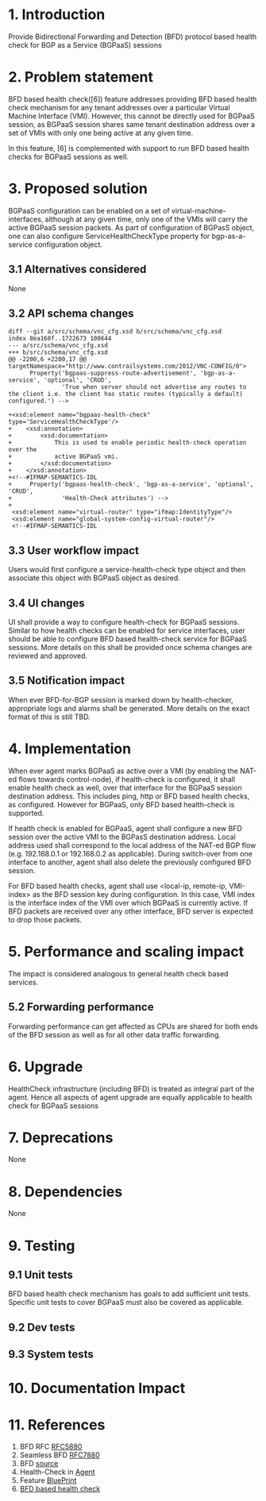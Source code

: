 # 1. Introduction
Provide Bidirectional Forwarding and Detection (BFD) protocol based health check
for BGP as a Service (BGPaaS) sessions

# 2. Problem statement
BFD based health check([6]) feature addresses providing BFD based health check
mechanism for any tenant addresses over a particular Virtual Machine Interface
(VMI). However, this cannot be directly used for BGPaaS session, as BGPaaS
session shares same tenant destination address over a set of VMIs with only one
being active at any given time.

In this feature, [6] is complemented with support to run BFD based health checks
for BGPaaS sessions as well.

# 3. Proposed solution
BGPaaS configuration can be enabled on a set of virtual-machine-interfaces,
although at any given time, only one of the VMIs will carry the active BGPaaS
session packets. As part of configuration of BGPasS object, one can also
configure ServiceHealthCheckType property for bgp-as-a-service configuration
object.

## 3.1 Alternatives considered
None

## 3.2 API schema changes
```
diff --git a/src/schema/vnc_cfg.xsd b/src/schema/vnc_cfg.xsd
index 8ea168f..1722673 100644
--- a/src/schema/vnc_cfg.xsd
+++ b/src/schema/vnc_cfg.xsd
@@ -2200,6 +2200,17 @@ targetNamespace="http://www.contrailsystems.com/2012/VNC-CONFIG/0">
      Property('bgpaas-suppress-route-advertisement', 'bgp-as-a-service', 'optional', 'CRUD',
               'True when server should not advertise any routes to the client i.e. the client has static routes (typically a default) configured.') -->

+<xsd:element name="bgpaas-health-check" type='ServiceHealthCheckType'/>
+    <xsd:annotation>
+        <xsd:documentation>
+            This is used to enable periodic health-check operation over the
+            active BGPaaS vmi.
+        </xsd:documentation>
+    </xsd:annotation>
+<!--#IFMAP-SEMANTICS-IDL
+     Property('bgpaas-health-check', 'bgp-as-a-service', 'optional', 'CRUD',
+              'Health-Check attributes') -->
+
 <xsd:element name="virtual-router" type="ifmap:IdentityType"/>
 <xsd:element name="global-system-config-virtual-router"/>
 <!--#IFMAP-SEMANTICS-IDL
```

## 3.3 User workflow impact
Users would first configure a service-health-check type object and then associate
this object with BGPaaS object as desired.

## 3.4 UI changes
UI shall provide a way to configure health-check for BGPaaS sessions. Similar
to how health checks can be enabled for service interfaces, user should be able
to configure BFD based health-check service for BGPaaS sessions. More details
on this shall be provided once schema changes are reviewed and approved.

## 3.5 Notification impact
When ever BFD-for-BGP session is marked down by health-checker, appropriate logs
and alarms shall be generated. More details on the exact format of this is
still TBD.

# 4. Implementation
When ever agent marks BGPaaS as active over a VMI (by enabling the NAT-ed flows
towards control-node), if health-check is configured, it shall enable health
check as well, over that interface for the BGPaaS session destination address.
This includes ping, http or BFD based health checks, as configured. However for
BGPaaS, only BFD based health-check is supported.

If health check is enabled for BGPaaS, agent shall configure a new BFD session
over the active VMI to the BGPasS destination address. Local address used shall
correspond to the local address of the NAT-ed BGP flow (e.g. 192.168.0.1 or
192.168.0.2 as applicable). During switch-over from one interface to another,
agent shall also delete the previously configured BFD session.

For BFD based health checks, agent shall use <local-ip, remote-ip, VMI-index>
as the BFD session key during configuration. In this case, VMI index is the
interface index of the VMI over which BGPaaS is currently active. If BFD
packets are received over any other interface, BFD server is expected to drop
those packets.

# 5. Performance and scaling impact
The impact is considered analogous to general health check based services.

## 5.2 Forwarding performance
Forwarding performance can get affected as CPUs are shared for both ends of the
BFD session as well as for all other data traffic forwarding.

# 6. Upgrade
HealthCheck infrastructure (including BFD) is treated as integral part of the
agent. Hence all aspects of agent upgrade are equally applicable to health check
for BGPaaS sessions

# 7. Deprecations
None

# 8. Dependencies
None

# 9. Testing
## 9.1 Unit tests
BFD based health check mechanism has goals to add sufficient unit tests.
Specific unit tests to cover BGPaaS must also be covered as applicable.

## 9.2 Dev tests
## 9.3 System tests

# 10. Documentation Impact

# 11. References

1. BFD RFC [RFC5880](https://tools.ietf.org/html/rfc5880)
2. Seamless BFD [RFC7880](https://tools.ietf.org/html/rfc7880)
3. BFD [source](https://github.com/Juniper/contrail-controller/tree/master/src/bfd)
4. Health-Check in [Agent](https://github.com/Juniper/contrail-controller/blob/master/src/vnsw/agent/oper/health_check.cc)
5. Feature [BluePrint](https://blueprints.launchpad.net/juniperopenstack/+spec/bfd-for-bgpaas)
6. [BFD based health check](https://blueprints.launchpad.net/juniperopenstack/+spec/bfd-over-vmis)
